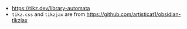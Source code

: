 - https://tikz.dev/library-automata
- `tikz.css` and `tikzjax` are from https://github.com/artisticat1/obsidian-tikzjax